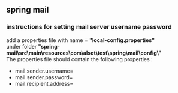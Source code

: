 <h2>spring mail</h2>
<h3>instructions for setting mail server username password</h3>
add a properties file with name = <strong>"local-config.properties"</strong> <br />
under folder <strong>"spring-mail\src\main\resources\com\alsot\test\spring\mail\config\"</strong> <br/>
The properties file should contain the following properties :
<ul>
<li>mail.sender.username=</li>
<li>mail.sender.password=</li>
<li>mail.recipient.address=</li>
</ul>